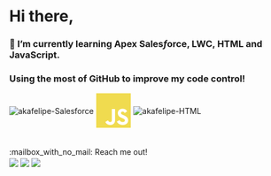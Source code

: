 # Hi there,
### 🌱 I’m currently learning Apex Sales<i>f</i>orce, LWC, HTML and JavaScript.
### Using the most of GitHub to improve my code control!

<div>
  <img align="center" alt="akafelipe-Salesforce" src="https://c1.sfdcstatic.com/content/dam/sfdc-docs/www/logos/logo-salesforce.svg">
  <img align="center" alt="akfelipe-JS" height="64" width="64" src="https://raw.githubusercontent.com/devicons/devicon/master/icons/javascript/javascript-plain.svg">
  <img align="center" alt="akafelipe-HTML" src="icons/html5/html5-original.svg">
</div>

 
<div>
  <br><br>
  :mailbox_with_no_mail: Reach me out!&nbsp;&nbsp;  
  <br>
  <a href="mailto:sqr.felipe@gmail.com"><img align="center" src="https://img.shields.io/badge/GMAIL-red"></a>
  <a href="https://www.linkedin.com/in/felipesiqueirasilva" target="_blank"><img align="center" src="https://img.shields.io/badge/LINKEDIN-blue"></a>  
  <a href="https://www.salesforce.com/trailblazer/akafelipe" target="_blank"><img align="center" src="https://img.shields.io/badge/TRAILHEAD-orange"></a>  
</div>



